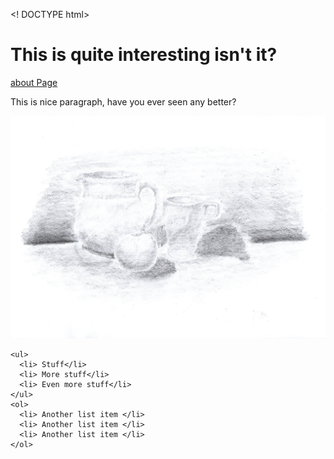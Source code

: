 <! DOCTYPE html>
<html>
  <body>
    <h1> This is quite interesting isn't it? </h1>
        <a href="https://github.com/Kalmakuningas/WWW-ja-Internet/edit/master/about.html" target="_blank"> about Page </a> <br>
    <p> This is nice paragraph, have you ever seen any better? </p>
    <img src="Sketch.jpg" alt="Sketch image" >
    
    <ul>
      <li> Stuff</li>
      <li> More stuff</li>
      <li> Even more stuff</li>
    </ul>
    <ol>
      <li> Another list item </li>
      <li> Another list item </li>
      <li> Another list item </li>
    </ol>   
  </body>
</html>
